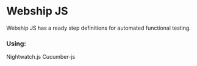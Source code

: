 # Webship JS

Webship JS has a ready step definitions for automated functional testing.

### Using:
Nightwatch.js
Cucumber-js